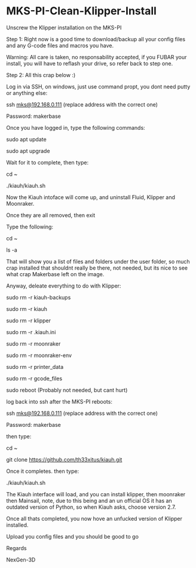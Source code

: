 # MKS-PI-Clean-Klipper-Install
Unscrew the Klipper installation on the MKS-PI

Step 1: Right now is a good time to download/backup all your config files and any G-code files and macros you have.

Warning: All care is taken, no responsability accepted, if you FUBAR your install, you will have to reflash your drive, so refer back to step one.

Step 2: All this crap below :)

Log in via SSH, on windows, just use command propt, you dont need putty or anything else:

ssh mks@192.168.0.111 (replace address with the correct one)

Password: makerbase

Once you have logged in, type the following commands:

sudo apt update

sudo apt upgrade

Wait for it to complete, then type:

cd ~

./kiauh/kiauh.sh

Now the Kiauh intoface will come up, and uninstall Fluid, Klipper and Moonraker.

Once they are all removed, then exit

Type the following:

cd ~

ls -a

That will show you a list of files and folders under the user folder, so much crap installed that shouldnt really be there, not needed, but its nice to see what crap Makerbase left on the image.

Anyway, deleate everything to do with Klipper:

sudo rm -r kiauh-backups

sudo rm -r kiauh

sudo rm -r klipper

sudo rm -r .kiauh.ini

sudo rm -r moonraker

sudo rm -r moonraker-env

sudo rm -r printer_data

sudo rm -r gcode_files

sudo reboot (Probably not needed, but cant hurt)

log back into ssh after the MKS-PI reboots:

ssh mks@192.168.0.111 (replace address with the correct one)

Password: makerbase

then type:

cd ~

git clone https://github.com/th33xitus/kiauh.git

Once it completes. then type:

./kiauh/kiauh.sh

The Kiauh interface will load, and you can install klipper, then moonraker then Mainsail, note, due to this being and an un official OS it has an outdated version of Python, so when Kiauh asks, choose version 2.7.

Once all thats completed, you now hove an unfucked version of Klipper installed.

Upload you config files and you should be good to go

Regards

NexGen-3D
